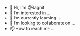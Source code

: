 - 👋 Hi, I’m @Sagnit
- 👀 I’m interested in ...
- 🌱 I’m currently learning ...
- 💞️ I’m looking to collaborate on ...
- 📫 How to reach me ...

<!---
Sagnit/Sagnit is a ✨ special ✨ repository because its `README.md` (this file) appears on your GitHub profile.
You can click the Preview link to take a look at your changes.
--->
